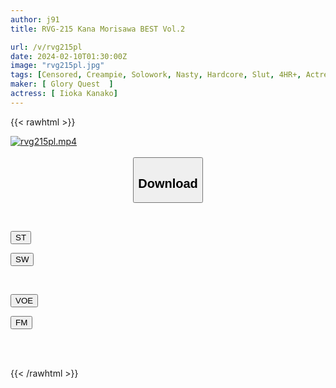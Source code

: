 ```yaml
---
author: j91
title: RVG-215 Kana Morisawa BEST Vol.2

url: /v/rvg215pl
date: 2024-02-10T01:30:00Z
image: "rvg215pl.jpg"
tags: [Censored, Creampie, Solowork, Nasty, Hardcore, Slut, 4HR+, Actress Best	]
maker: [ Glory Quest  ]
actress: [ Iioka Kanako]
---
```



{{< rawhtml >}}

<div class="video" data-videoid="jvMMJBZ1yQfzljo">
    <a href="javascript:;">
        <img src="/v/rvg215pl/rvg215pl.jpg" width="WIDTH" height="HEIGHT" alt="rvg215pl.mp4" loading="lazy">
    </a>
</div>

<script type="text/javascript" src="https://j91.asia/asset/on-demand-st.js"></script>

<br>
  <link rel="stylesheet" href="https://j91.asia/asset/bs5.css">
  
  <center>
  <button class="btn btn-primary" type="button" data-bs-toggle="collapse" data-bs-target=".multi-collapse" aria-expanded="false" aria-controls="multiCollapseExample1 multiCollapseExample2"><h2>Download</h2></button></center>
</p>
<div class="row">
  <div class="col">
    <div class="collapse multi-collapse" id="multiCollapseExample1">
      <div class="card card-body">
	      	      <br>
<div class="buttons">  
<p><a href="https://streamtape.to/v/jvMMJBZ1yQfzljo" target="_blank"><button class="btn-hover color-3"><i class="fa fa-download"></i> ST</button></a></p>
<p><a href="https://cdnwish.com/69cdoru6vruf" target="_blank"><button class="btn-hover color-2"><i class="fa fa-download"></i> SW</button></a></p></div>
    </div>
  </div>
</div>
  <div class="col">
    <div class="collapse multi-collapse" id="multiCollapseExample2">
      <div class="card card-body">
	      <br>
<div class="buttons">
<p><a href="https://voe.sx/zvhgbbhkhijx" target="_blank"><button class="btn-hover color-9"><i class="fa fa-download"></i> VOE</button></a></p>
<p><a href="https://filemoon.sx/d/22vouhuvd543"><button class="btn-hover color-8"><i class="fa fa-download"></i> FM</button></a></p></div>
<br><br>
      </div>
    </div>
  </div>
</div>

{{< /rawhtml >}}